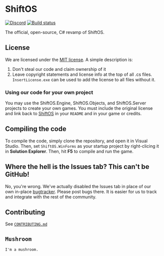 # ShiftOS
[![Discord](https://discordapp.com/api/guilds/234414439330349056/widget.png?style=shield)](https://discord.gg/8nSWeGM) 
[![Build status](https://ci.appveyor.com/api/projects/status/ktdv3nt6c3q88g2t?svg=true)](https://ci.appveyor.com/project/ComputeLinux/shiftos)

The official, open-source, C# revamp of ShiftOS.

## License

We are licensed under the [MIT license](https://github.com/shiftos-game/ShiftOS/blob/master/LICENSE). A simple description is:

1. Don't steal our code and claim ownership of it
2. Leave copyright statements and license info at the top of all .cs files. `InsertLicense.exe` can be used to add the license to all files without it.


### Using our code for your own project

You may use the ShiftOS.Engine, ShiftOS.Objects, and ShiftOS.Server projects to create your own games. You must include the original license and link back to [ShiftOS](https://github.com/shiftos-game/ShiftOS) in your `README` and in your game or credits.

## Compiling the code

To compile the code, simply clone the repository, and open it in Visual Studio. Then, set `ShiftOS.WinForms` as your startup project by right-clicing it in **Solution Explorer**. Then, hit **F5** to compile and run the game.

## Where the hell is the **Issues** tab? This can't be GitHub!

No, you're wrong. We've actually disabled the Issues tab in place of our own in-place [bugtracker](http://getshiftos.ml/Bugs). Please post bugs there. It is easier for us to track and integrate with the rest of the community.

## Contributing

See [`CONTRIBUTING.md`](https://github.com/shiftos-game/ShiftOS/blob/master/CONTRIBUTING.md)

## `Mushroom`

`I'm a mushroom.`
